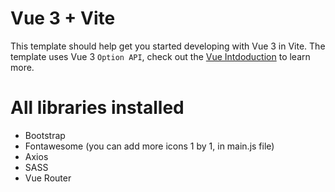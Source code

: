 # Vue 3 + Vite

This template should help get you started developing with Vue 3 in Vite. The template uses Vue 3 `Option API`, check out the [Vue Intdoduction](https://vuejs.org/guide/introduction.html) to learn more.


# All libraries installed
- Bootstrap
- Fontawesome (you can add more icons 1 by 1, in main.js file)
- Axios
- SASS
- Vue Router